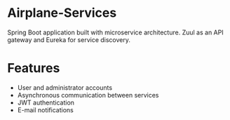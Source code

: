 # Airplane-Services


Spring Boot application built with microservice architecture. Zuul as an API gateway and Eureka for service discovery.

# Features
- User and administrator accounts
- Asynchronous communication between services
- JWT authentication
- E-mail notifications
